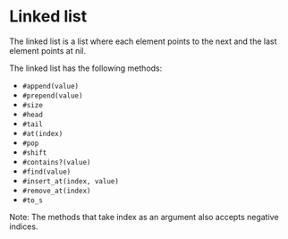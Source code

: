 # Linked list

The linked list is a list where each element points to the next and the last
element points at nil.

The linked list has the following methods:

- `#append(value)`
- `#prepend(value)`
- `#size`
- `#head`
- `#tail`
- `#at(index)`
- `#pop`
- `#shift`
- `#contains?(value)`
- `#find(value)`
- `#insert_at(index, value)`
- `#remove_at(index)`
- `#to_s`

Note: The methods that take index as an argument also accepts negative indices.